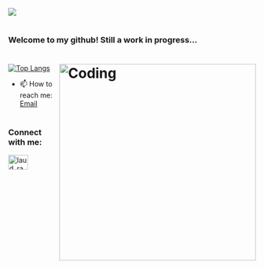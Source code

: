 <p align="left">
<img src="https://readme-typing-svg.demolab.com?lines=Hi 👋🏽!;My+Name+Is+Laudicia &font=Fira%80Code%center=true&size=40&width=500&height=80">
</p>

# <h3 align="left">Welcome to my github! Still a work in progress...</h3>


# <img align="right" alt="Coding" width="400" src="https://miro.medium.com/v2/resize:fit:720/0*pYJar6AxR4E6tXuD.gif">

[![Top Langs](https://github-readme-stats.vercel.app/api/top-langs/?username=LaudRam&layout=compact&theme=jolly&)](https://github.com/LaudRam/github-readme-stats)


- 📫 How to reach me: [Email](**laudiciaramasenya@gmail.com**)

# <h3 align="left">Connect with me:</h3>
<p align="left">
<a href="https://twitter.com/laud_rama" target="blank"><img align="center" src="https://raw.githubusercontent.com/rahuldkjain/github-profile-readme-generator/master/src/images/icons/Social/twitter.svg" alt="laud_rama" height="30" width="40" /></a>
</p>
